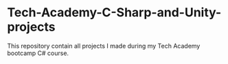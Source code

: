 # Tech-Academy-C-Sharp-and-Unity-projects
This repository contain all projects I made during my Tech Academy bootcamp C# course.
